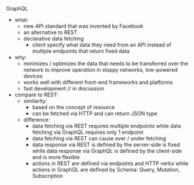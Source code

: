GraphQL
  - what:
    + new API standard that was invented by Facebook
    + an alternative to REST
    + declarative data fetching
      - client specify what data they need from an API instead of multiple 
      endpoints that return fixed data
  - why:
    +  minimizes / optimizes the data that needs to be transferred over
    the  network to improve operation in sloppy networks, low-powered devices
    + works well with different front-end frameworks and platforms
    + fast development // in discussion
  - compare to REST:
    - similarity:
      + based on the concept of resource
      + can be fetched via HTTP and can return JSON type
    - difference:
      + data fetching via REST requires multiple endpoints while data fetching
      via GraphQL requires only 1 endpoint
      + data fetching via REST can cause over / under fetching
      + data response via REST is defined by the server-side is fixed while
      data response via GraphQL is defined by the client-side and is more
      flexible
      + actions in REST are defined via endpoints and HTTP verbs while actions in
      GraphQL are defined by Schema: Query, Mutation, Subscription